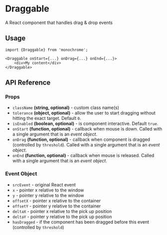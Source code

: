 # Draggable

A React component that handles drag & drop events

## Usage

    import {Draggable} from 'monochrome';

    <Draggable onStart={...} onDrag={...} onEnd={...}>
        <div>My content</div>
    </Draggable>

## API Reference

### Props

* `className` **(string, optional)** - custom class name(s)
* `tolerance` **(object, optional)** - allow the user to start dragging without hitting the exact target. Default `0`.
* `isEnabled` **(boolean, optional)** - is component interactive. Default `true`.
* `onStart` **(function, optional)** - callback when mouse is down. Called with a single argument that is an *event object*.
* `onDrag` **(function, optional)** - callback when component is dragged (controlled by `threshold`). Called with a single argument that is an *event object*.
* `onEnd` **(function, optional)** - callback when mouse is released. Called with a single argument that is an *event object*.

### Event Object

* `srcEvent` - original React event
* `x` - pointer x relative to the window
* `y` - pointer y relative to the window
* `offsetX` - pointer x relative to the container
* `offsetY` - pointer y relative to the container
* `deltaX` - pointer x relative to the pick up position
* `deltaY` - pointer y relative to the pick up position
* `hasDragged` - if the component has been dragged before this event (controlled by `threshold`)
